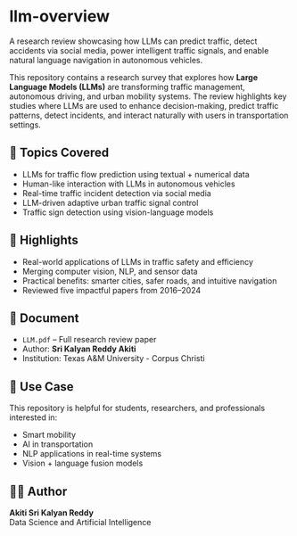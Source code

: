 # llm-overview
A research review showcasing how LLMs can predict traffic, detect accidents via social media, power intelligent traffic signals, and enable natural language navigation in autonomous vehicles.

This repository contains a research survey that explores how **Large Language Models (LLMs)** are transforming traffic management, autonomous driving, and urban mobility systems. The review highlights key studies where LLMs are used to enhance decision-making, predict traffic patterns, detect incidents, and interact naturally with users in transportation settings.

## 🧠 Topics Covered  
- LLMs for traffic flow prediction using textual + numerical data  
- Human-like interaction with LLMs in autonomous vehicles  
- Real-time traffic incident detection via social media  
- LLM-driven adaptive urban traffic signal control  
- Traffic sign detection using vision-language models  

## 🧪 Highlights  
- Real-world applications of LLMs in traffic safety and efficiency  
- Merging computer vision, NLP, and sensor data  
- Practical benefits: smarter cities, safer roads, and intuitive navigation  
- Reviewed five impactful papers from 2016–2024  

## 📘 Document  
- `LLM.pdf` – Full research review paper  
- Author: **Sri Kalyan Reddy Akiti**  
- Institution: Texas A&M University - Corpus Christi  

## 📌 Use Case  
This repository is helpful for students, researchers, and professionals interested in:  
- Smart mobility  
- AI in transportation  
- NLP applications in real-time systems  
- Vision + language fusion models  
## 👨‍💻 Author  
**Akiti Sri Kalyan Reddy**  
Data Science and Artificial Intelligence  

